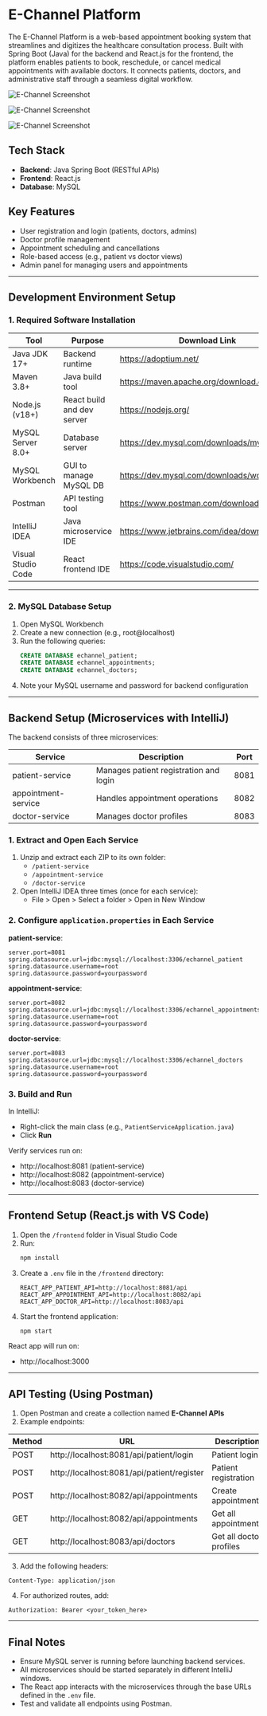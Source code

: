 # E-Channel Platform

The E-Channel Platform is a web-based appointment booking system that streamlines and digitizes the healthcare consultation process. Built with Spring Boot (Java) for the backend and React.js for the frontend, the platform enables patients to book, reschedule, or cancel medical appointments with available doctors. It connects patients, doctors, and administrative staff through a seamless digital workflow.

![E-Channel Screenshot](https://raw.githubusercontent.com/AmjadAzward/E-Channel-Platform/main/Images/IMG-20250619-WA0031.jpg)

![E-Channel Screenshot](https://raw.githubusercontent.com/AmjadAzward/E-Channel-Platform/main/Images/IMG-20250619-WA0030.jpg)

![E-Channel Screenshot](https://raw.githubusercontent.com/AmjadAzward/E-Channel-Platform/main/Images/IMG-20250619-WA0032.jpg)


## Tech Stack

- **Backend**: Java Spring Boot (RESTful APIs)  
- **Frontend**: React.js  
- **Database**: MySQL

## Key Features

- User registration and login (patients, doctors, admins)  
- Doctor profile management  
- Appointment scheduling and cancellations  
- Role-based access (e.g., patient vs doctor views)  
- Admin panel for managing users and appointments

---

## Development Environment Setup

### 1. Required Software Installation

| Tool               | Purpose                          | Download Link                                      |
|--------------------|----------------------------------|---------------------------------------------------|
| Java JDK 17+       | Backend runtime                  | https://adoptium.net/                             |
| Maven 3.8+         | Java build tool                  | https://maven.apache.org/download.cgi             |
| Node.js (v18+)     | React build and dev server       | https://nodejs.org/                               |
| MySQL Server 8.0+  | Database server                  | https://dev.mysql.com/downloads/mysql/            |
| MySQL Workbench    | GUI to manage MySQL DB           | https://dev.mysql.com/downloads/workbench/        |
| Postman            | API testing tool                 | https://www.postman.com/downloads/                |
| IntelliJ IDEA      | Java microservice IDE            | https://www.jetbrains.com/idea/download/          |
| Visual Studio Code | React frontend IDE               | https://code.visualstudio.com/                    |

---

### 2. MySQL Database Setup

1. Open MySQL Workbench  
2. Create a new connection (e.g., root@localhost)  
3. Run the following queries:
   ```sql
   CREATE DATABASE echannel_patient;
   CREATE DATABASE echannel_appointments;
   CREATE DATABASE echannel_doctors;
   ```
4. Note your MySQL username and password for backend configuration

---

## Backend Setup (Microservices with IntelliJ)

The backend consists of three microservices:

| Service             | Description                           | Port   |
|---------------------|---------------------------------------|--------|
| patient-service     | Manages patient registration and login| 8081   |
| appointment-service | Handles appointment operations        | 8082   |
| doctor-service      | Manages doctor profiles               | 8083   |

### 1. Extract and Open Each Service

1. Unzip and extract each ZIP to its own folder:
   - `/patient-service`
   - `/appointment-service`
   - `/doctor-service`
2. Open IntelliJ IDEA three times (once for each service):
   - File > Open > Select a folder > Open in New Window

### 2. Configure `application.properties` in Each Service

**patient-service**:
```
server.port=8081
spring.datasource.url=jdbc:mysql://localhost:3306/echannel_patient
spring.datasource.username=root
spring.datasource.password=yourpassword
```

**appointment-service**:
```
server.port=8082
spring.datasource.url=jdbc:mysql://localhost:3306/echannel_appointments
spring.datasource.username=root
spring.datasource.password=yourpassword
```

**doctor-service**:
```
server.port=8083
spring.datasource.url=jdbc:mysql://localhost:3306/echannel_doctors
spring.datasource.username=root
spring.datasource.password=yourpassword
```

### 3. Build and Run

In IntelliJ:
- Right-click the main class (e.g., `PatientServiceApplication.java`)
- Click **Run**

Verify services run on:
- http://localhost:8081 (patient-service)
- http://localhost:8082 (appointment-service)
- http://localhost:8083 (doctor-service)

---

## Frontend Setup (React.js with VS Code)

1. Open the `/frontend` folder in Visual Studio Code  
2. Run:
   ```bash
   npm install
   ```
3. Create a `.env` file in the `/frontend` directory:
   ```env
   REACT_APP_PATIENT_API=http://localhost:8081/api
   REACT_APP_APPOINTMENT_API=http://localhost:8082/api
   REACT_APP_DOCTOR_API=http://localhost:8083/api
   ```
4. Start the frontend application:
   ```bash
   npm start
   ```

React app will run on:
- http://localhost:3000

---

## API Testing (Using Postman)

1. Open Postman and create a collection named **E-Channel APIs**  
2. Example endpoints:

| Method | URL                                              | Description                   |
|--------|--------------------------------------------------|-------------------------------|
| POST   | http://localhost:8081/api/patient/login          | Patient login                 |
| POST   | http://localhost:8081/api/patient/register       | Patient registration          |
| POST   | http://localhost:8082/api/appointments           | Create appointment            |
| GET    | http://localhost:8082/api/appointments           | Get all appointments          |
| GET    | http://localhost:8083/api/doctors                | Get all doctor profiles       |

3. Add the following headers:
```
Content-Type: application/json
```

4. For authorized routes, add:
```
Authorization: Bearer <your_token_here>
```

---

## Final Notes

- Ensure MySQL server is running before launching backend services.
- All microservices should be started separately in different IntelliJ windows.
- The React app interacts with the microservices through the base URLs defined in the `.env` file.
- Test and validate all endpoints using Postman.
